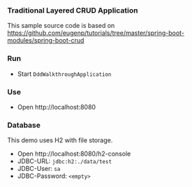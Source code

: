 ### Traditional Layered CRUD Application

This sample source code is based on
https://github.com/eugenp/tutorials/tree/master/spring-boot-modules/spring-boot-crud

### Run

* Start `DddWalkthroughApplication`

### Use

* Open http://localhost:8080

### Database

This demo uses H2 with file storage. 

* Open http://localhost:8080/h2-console 
* JDBC-URL: `jdbc:h2:./data/test`
* JDBC-User: `sa`
* JDBC-Password: `<empty>`